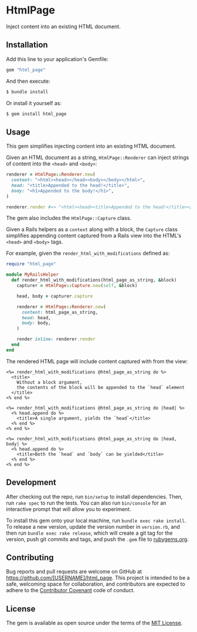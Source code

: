 # HtmlPage

Inject content into an existing HTML document.

## Installation

Add this line to your application's Gemfile:

```ruby
gem "html_page"
```

And then execute:

```bash
$ bundle install
```

Or install it yourself as:

```bash
$ gem install html_page
```

## Usage

This gem simplifies injecting content into an existing HTML document.

Given an HTML document as a string, `HtmlPage::Renderer` can inject strings of
content into the `<head>` and `<body>`:

```rb
renderer = HtmlPage::Renderer.new(
  content: "<html><head></head><body></body></html>",
  head: "<title>Appended to the head!</title>",
  body: "<h1>Appended to the body!</h1>",
)

renderer.render #=> "<html><head><title>Appended to the head!</title></head><body><h1>Appended to the body</h1></body></html>"
```

The gem also includes the `HtmlPage::Capture` class.

Given a Rails helpers as a `context` along with a block, the `Capture` class
simplifies appending content captured from a Rails view into the HTML's `<head>`
and `<body>` tags.

For example, given the `render_html_with_modifications` defined as:

```rb
require "html_page"

module MyRailsHelper
  def render_html_with_modifications(html_page_as_string, &block)
    capturer = HtmlPage::Capture.new(self, &block)

    head, body = capturer.capture

    renderer = HtmlPage::Renderer.new(
      content: html_page_as_string,
      head: head,
      body: body,
    )

    render inline: renderer.render
  end
end
```

The rendered HTML page will include content captured with from the view:

```erb
<%= render_html_with_modifications @html_page_as_string do %>
  <title>
    Without a block argument,
    the contents of the block will be appended to the `head` element
  </title>
<% end %>

<%= render_html_with_modifications @html_page_as_string do |head| %>
  <% head.append do %>
    <title>A single argument, yields the `head`</title>
  <% end %>
<% end %>

<%= render_html_with_modifications @html_page_as_string do |head, body| %>
  <% head.append do %>
    <title>Both the `head` and `body` can be yielded</title>
  <% end %>
<% end %>
```

## Development

After checking out the repo, run `bin/setup` to install dependencies. Then, run `rake spec` to run the tests. You can also run `bin/console` for an interactive prompt that will allow you to experiment.

To install this gem onto your local machine, run `bundle exec rake install`. To release a new version, update the version number in `version.rb`, and then run `bundle exec rake release`, which will create a git tag for the version, push git commits and tags, and push the `.gem` file to [rubygems.org](https://rubygems.org).

## Contributing

Bug reports and pull requests are welcome on GitHub at https://github.com/[USERNAME]/html_page. This project is intended to be a safe, welcoming space for collaboration, and contributors are expected to adhere to the [Contributor Covenant](contributor-covenant.org) code of conduct.


## License

The gem is available as open source under the terms of the [MIT License](http://opensource.org/licenses/MIT).

